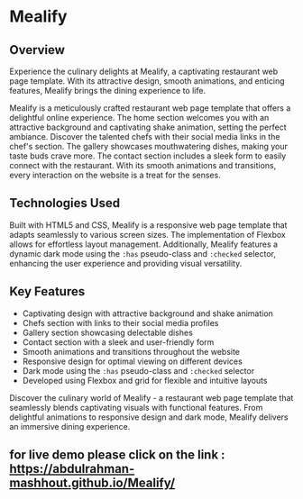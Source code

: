 # Mealify

## Overview

Experience the culinary delights at Mealify, a captivating restaurant web page template. With its attractive design, smooth animations, and enticing features, Mealify brings the dining experience to life.

Mealify is a meticulously crafted restaurant web page template that offers a delightful online experience. The home section welcomes you with an attractive background and captivating shake animation, setting the perfect ambiance. Discover the talented chefs with their social media links in the chef's section. The gallery showcases mouthwatering dishes, making your taste buds crave more. The contact section includes a sleek form to easily connect with the restaurant. With its smooth animations and transitions, every interaction on the website is a treat for the senses.

## Technologies Used

Built with HTML5 and CSS, Mealify is a responsive web page template that adapts seamlessly to various screen sizes. The implementation of Flexbox allows for effortless layout management. Additionally, Mealify features a dynamic dark mode using the `:has` pseudo-class and `:checked` selector, enhancing the user experience and providing visual versatility.

## Key Features

- Captivating design with attractive background and shake animation
- Chefs section with links to their social media profiles
- Gallery section showcasing delectable dishes
- Contact section with a sleek and user-friendly form
- Smooth animations and transitions throughout the website
- Responsive design for optimal viewing on different devices
- Dark mode using the `:has` pseudo-class and `:checked` selector
- Developed using Flexbox and grid for flexible and intuitive layouts

Discover the culinary world of Mealify - a restaurant web page template that seamlessly blends captivating visuals with functional features. From delightful animations to responsive design and dark mode, Mealify delivers an immersive dining experience.



##  for live demo please click on the link : https://abdulrahman-mashhout.github.io/Mealify/
